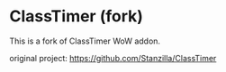 # ClassTimer (fork)

This is a fork of ClassTimer WoW addon. 

original project: https://github.com/Stanzilla/ClassTimer
